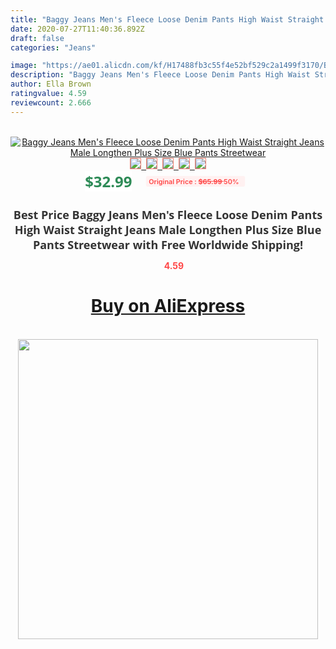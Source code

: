 ```yaml
---
title: "Baggy Jeans Men's Fleece Loose Denim Pants High Waist Straight Jeans Male Longthen Plus Size Blue Pants Streetwear"
date: 2020-07-27T11:40:36.892Z
draft: false
categories: "Jeans"

image: "https://ae01.alicdn.com/kf/H17488fb3c55f4e52bf529c2a1499f3170/Baggy-Jeans-Men-s-Fleece-Loose-Denim-Pants-High-Waist-Straight-Jeans-Male-Longthen-Plus-Size.jpg"
description: "Baggy Jeans Men's Fleece Loose Denim Pants High Waist Straight Jeans Male Longthen Plus Size Blue Pants Streetwear"
author: Ella Brown
ratingvalue: 4.59
reviewcount: 2.666
---
```

<br>
<div style="text-align: center;">
<a href="https://s.click.aliexpress.com/e/_98utxX" target="_blank" rel="nofollow noopener noreferrer"><img alt="Baggy Jeans Men's Fleece Loose Denim Pants High Waist Straight Jeans Male Longthen Plus Size Blue Pants Streetwear" class="magnifier-image" src="https://ae01.alicdn.com/kf/H17488fb3c55f4e52bf529c2a1499f3170/Baggy-Jeans-Men-s-Fleece-Loose-Denim-Pants-High-Waist-Straight-Jeans-Male-Longthen-Plus-Size.jpg_640x640.jpg">
<br>
<img style="border:1px solid salmon" src="https://ae01.alicdn.com/kf/H17488fb3c55f4e52bf529c2a1499f3170/Baggy-Jeans-Men-s-Fleece-Loose-Denim-Pants-High-Waist-Straight-Jeans-Male-Longthen-Plus-Size.jpg_120x120.jpg">&nbsp;&nbsp;<img style="border:1px solid salmon" src="https://ae01.alicdn.com/kf/H41ab90de0fe54fca8b3bfdc5f8bce9b1X/Baggy-Jeans-Men-s-Fleece-Loose-Denim-Pants-High-Waist-Straight-Jeans-Male-Longthen-Plus-Size.jpg_120x120.jpg">&nbsp;&nbsp;<img style="border:1px solid salmon" src="https://ae01.alicdn.com/kf/H1244c58795a0447bb7aaebef69d2c5cfN/Baggy-Jeans-Men-s-Fleece-Loose-Denim-Pants-High-Waist-Straight-Jeans-Male-Longthen-Plus-Size.jpg_120x120.jpg">&nbsp;&nbsp;<img style="border:1px solid salmon" src="https://ae01.alicdn.com/kf/H93d1dbf5149647b3bc9de06855415bb5A/Baggy-Jeans-Men-s-Fleece-Loose-Denim-Pants-High-Waist-Straight-Jeans-Male-Longthen-Plus-Size.jpg_120x120.jpg">&nbsp;&nbsp;<img style="border:1px solid salmon" src="https://ae01.alicdn.com/kf/He72ed7d9b59b43edab59a286dc735ed8Y/Baggy-Jeans-Men-s-Fleece-Loose-Denim-Pants-High-Waist-Straight-Jeans-Male-Longthen-Plus-Size.jpg_120x120.jpg"></a></div><br0>
<div style="text-align: center;"><span style="background-color: white; border: 0px; box-sizing: border-box; color: seagreen; display: inline-block; font-family: &quot;open sans&quot; , &quot;arial&quot; , &quot;helvetica&quot; , sans-serif , &quot;heiti&quot;; font-size: 24px; font-stretch: inherit; font-weight: 700; line-height: inherit; margin: 0px 10px 0px 0px; padding: 0px; vertical-align: middle;">$32.99 </span>
<span style="background: rgb(255 , 241 , 241); border-radius: 3px; border: 0px; box-sizing: border-box; color: #ff4747; display: inline-block; font-family: inherit; font-size: 12px; font-stretch: inherit; font-style: inherit; font-variant: inherit; font-weight: 600; line-height: inherit; margin: 0px; padding: 2px 5px; transform: scale(0.9); vertical-align: middle;">Original Price : <b style="text-decoration: line-through;">$65.99 </b> 50%&nbsp;&nbsp;</span></div>
<h1 style="color: #333333; display: inline-block; font-family: &quot;open sans&quot; , &quot;arial&quot; , &quot;helvetica&quot; , sans-serif , &quot;heiti&quot;; font-size: 18px; font-stretch: inherit; font-weight: 700; text-align: center;">Best Price Baggy Jeans Men's Fleece Loose Denim Pants High Waist Straight Jeans Male Longthen Plus Size Blue Pants Streetwear with Free Worldwide Shipping!</h1>
<div style="color: #ff4747; text-align: center;">
<img src="https://4.bp.blogspot.com/-M0ZcTcb-5uY/XleCXlxnR4I/AAAAAAAAAEc/OrjgMkXV1oMQFaCRZj5HQwOCBcu3w1FegCPcBGAYYCw/s1600/star.png" style="height: 15px;">&nbsp;<b>4.59</b></div>
<div class="button_cont" align="center"><a class="buynow_a" href="https://s.click.aliexpress.com/e/_98utxX" target="_blank" rel="nofollow noopener noreferrer"><H1>Buy on AliExpress</H1></a></div><br>
<div class="separator" style="clear: both; text-align: center;">
<img src="https://lh3.googleusercontent.com/-pTy5HemUv9M/XlePHvY0dAI/AAAAAAAAAE4/0nX5iRUoIWY8eMW9Dpxeirr157OZliDIgCLcBGAsYHQ/s1600/badge.gif" width="480">
</div>
